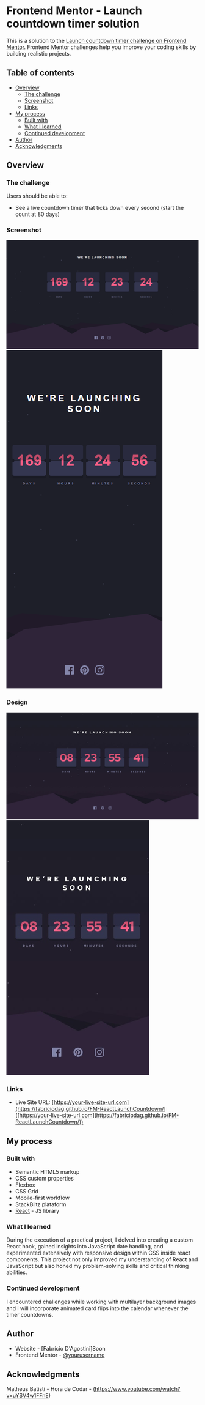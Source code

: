 # Frontend Mentor - Launch countdown timer solution

This is a solution to the [Launch countdown timer challenge on Frontend Mentor](https://www.frontendmentor.io/challenges/launch-countdown-timer-N0XkGfyz-). Frontend Mentor challenges help you improve your coding skills by building realistic projects.

## Table of contents

- [Overview](#overview)
  - [The challenge](#the-challenge)
  - [Screenshot](#screenshot)
  - [Links](#links)
- [My process](#my-process)
  - [Built with](#built-with)
  - [What I learned](#what-i-learned)
  - [Continued development](#continued-development)
- [Author](#author)
- [Acknowledgments](#acknowledgments)

## Overview

### The challenge

Users should be able to:

- See a live countdown timer that ticks down every second (start the count at 80 days)

### Screenshot

![](./src/screenshots/desktop-countdown.png)
![](./src/screenshots/mobile-countdown.png)

### Design

![](./src/design/desktop-design.jpg)
![](./src/design/mobile-design.jpg)
### Links

- Live Site URL: [https://your-live-site-url.com](https://fabriciodag.github.io/FM-ReactLaunchCountdown/]([https://your-live-site-url.com](https://fabriciodag.github.io/FM-ReactLaunchCountdown/))

## My process

### Built with

- Semantic HTML5 markup
- CSS custom properties
- Flexbox
- CSS Grid
- Mobile-first workflow
- StackBlitz plataform
- [React](https://reactjs.org/) - JS library

### What I learned

During the execution of a practical project, I delved into creating a custom React hook, gained insights into JavaScript date handling, and experimented extensively with responsive design within CSS inside react components. This project not only improved my understanding of React and JavaScript but also honed my problem-solving skills and critical thinking abilities.

### Continued development

I encountered challenges while working with multilayer background images and i will incorporate animated card flips into the calendar whenever the timer countdowns.

## Author

- Website - [Fabrício D'Agostini]Soon
- Frontend Mentor - [@yourusername](https://www.frontendmentor.io/profile/yourusername)

## Acknowledgments

Matheus Batisti - Hora de Codar - (https://www.youtube.com/watch?v=uYSV4w1FFnE)
